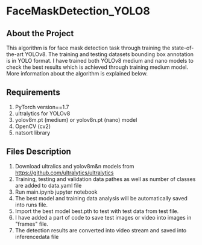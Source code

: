 <h1> FaceMaskDetection_YOLO8

## About the Project
This algorithm is for face mask detection task through training the state-of-the-art YOLOv8. The training and testing datasets bounding box annotation is in YOLO format. I have trained both YOLOv8 medium and nano models to check the best results which is achieved through training medium model. 
More information about the algorithm is explained below.
  
## Requirements
  1. PyTorch version==1.7
  2. ultralytics for YOLOv8
  3. yolov8m.pt (medium) or yolov8n.pt (nano) model
  4. OpenCV (cv2)
  5. natsort library
  
  
 ## Files Description
  1. Download ultralics and yolov8m&n models from https://github.com/ultralytics/ultralytics
  2. Training, testing and validation data pathes as well as number of classes are added to data.yaml file 
  3. Run main.ipynb jupyter notebook 
  4. The best model and training data analysis will be automatically saved into runs file. 
  5. Import the best model best.pth to test with test data from test file.
  6. I have added a part of code to save test images or video into images in "frames" file. 
  7. The detection results are converted into video stream and saved into inferencedata file 
  
  
